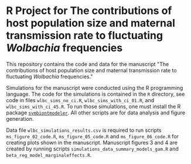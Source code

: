 # R Project for The contributions of host population size and maternal transmission rate to fluctuating *Wolbachia* frequencies

This repository contains the code and data for the manuscript 
"The contributions of host population size and maternal transmission rate to fluctuating *Wolbachia* frequencies."

Simulations for the manuscript were conducted using the R programming language. 
The code for the simulations is contained in the `R` directory, see code in 
files `wlbc_sims_no_ci.R`, `wlbc_sims_with_ci_01.R`, and `wlbc_sims_with_ci_45.R`. 
To run those simulations, one must install the R package [`symbiontmodeler`](https://github.com/jmgraham30/symbiontmodeler). 
All other scripts are for data analysis and figure generation. 

Data file `wlbc_simulations_results.csv` is required to run scripts `ms_figure_02_code.R`, `ms_figure_05_code.R` and `ms_figure_06_code.R` 
for creating plots shown in the manuscript. Manuscript figures 3 and 4 are created by running scripts 
`simulations_data_summary_models_gam.R` and `beta_reg_model_marginaleffects.R`.